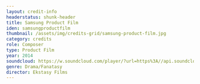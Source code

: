 ```yaml
---
layout: credit-info
headerstatus: shunk-header
title: Samsung Product Film
iden: samsungproductfilm
thumbnail: /assets/img/credits-grid/samsung-product-film.jpg
category: credits
role: Composer
type: Product Film
year: 2014
soundcloud: https://w.soundcloud.com/player/?url=https%3A//api.soundcloud.com/tracks/162794725&amp;color=ff5500&amp;auto_play=false&amp;hide_related=false&amp;show_comments=true&amp;show_user=false&amp;show_reposts=false
genre: Drama/Fanatasy
director: Ekstasy Films
---
```



